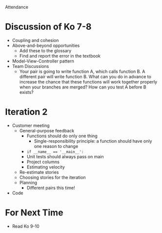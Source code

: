 Attendance

# Discussion of Ko 7-8
* Coupling and cohesion
* Above-and-beyond opportunities
  * Add these to the glossary
  * Find and report the error in the textbook
* Model-View-Controller pattern
* Team Discussions
  * Your pair is going to write function A, which calls function B. A different pair will write function B. What can you do in advance to increase the chance that these functions will work together properly when your branches are merged? How can you test A before B exists?

# Iteration 2
* Customer meeting
  * General-purpose feedback
    * Functions should do only one thing
      * Single-responsibility principle: a function should have only one reason to change
    * `if __name__ == '__main__':`
    * Unit tests should always pass on main
    * Project columns
    * Estimating velocity
  * Re-estimate stories
  * Choosing stories for the iteration
  * Planning
    * Different pairs this time!
* Code

# For Next Time
* Read Ko 9-10